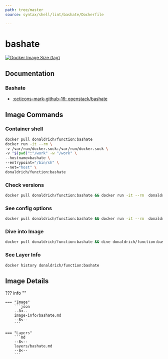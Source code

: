 ```yaml
---
path: tree/master
source: syntax/shell/lint/bashate/Dockerfile

---
```


# bashate

[![Docker Image Size (tag)](https://img.shields.io/docker/image-size/donaldrich/function/bashate?color=blue&label=donaldrich/function:bashate&logo=docker&style=flat-square)](https://hub.docker.com/r/donaldrich/function/bashate)

## Documentation

### Bashate

* [:octicons-mark-github-16: openstack/bashate](https://github.com/openstack/bashate)

## Image Commands

### Container shell

```sh
docker pull donaldrich/function:bashate
docker run -it --rm \
-v /var/run/docker.sock:/var/run/docker.sock \
-v "$(pwd)":"/work" -w "/work" \
--hostname=bashate \
--entrypoint="/bin/sh" \
--net="host" \
donaldrich/function:bashate
```

### Check versions

```sh
docker pull donaldrich/function:bashate && docker run -it --rm  donaldrich/function:bashate validate
```

### See config options

```sh
docker pull donaldrich/function:bashate && docker run -it --rm  donaldrich/function:bashate help
```

### Dive into Image

```sh
docker pull donaldrich/function:bashate && dive donaldrich/function:bashate
```

### See Layer Info

```sh
docker history donaldrich/function:bashate
```

## Image Details

??? info ""

    === "Image"
        ```json
        --8<--
        image-info/bashate.md
        --8<--
        ```

    === "Layers"
        ```md
        --8<--
        layers/bashate.md
        --8<--
        ```
